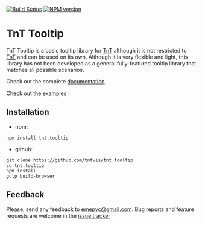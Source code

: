 [![Build Status](https://travis-ci.org/emepyc/tnt.tooltip.svg?branch=master)](https://travis-ci.org/emepyc/tnt.tooltip)
[![NPM version](https://badge-me.herokuapp.com/api/npm/tnt.tooltip.png)](http://badges.enytc.com/for/npm/tnt.tooltip)

# TnT Tooltip
TnT Tooltip is a basic tooltip library for [TnT](http://tntvis.github.io/tnt) although it is not restricted to [TnT](http://tntvis.github.io/tnt) and can be used on its own. Although it is very flexible and light, this library has not been developed as a general fully-featured tooltip library that matches all possible scenarios.

Check out the complete [documentation](http://tntvis.github.io/tnt.tooltip/).

Check out the [examples](http://tntvis.github.io/tnt.tooltip/examples/)

## Installation

- npm:

```
npm install tnt.tooltip
```

- github:

```
git clone https://github.com/tntvis/tnt.tooltip
cd tnt.tooltip
npm install
gulp build-browser
```

## Feedback
Please, send any feedback to emepyc@gmail.com. Bug reports and feature requests are welcome in the [issue tracker](https://github.com/tntvis/tnt.tooltip/issues)
